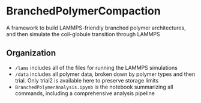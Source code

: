 # BranchedPolymerCompaction
A framework to build LAMMPS-friendly branched polymer architectures, and then simulate the coil-globule transition through LAMMPS


## Organization

- `/lams` includes all of the files for running the LAMMPS simulations
- `/data` includes all polymer data, broken down by polymer types and then trial. Only trial2 is available here to preserve storage limits
- `BranchedPolymerAnalysis.ipynb` is the notebook summarizing all commands, including a comprehensive analysis pipeline



